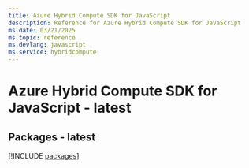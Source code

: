 ```yaml
---
title: Azure Hybrid Compute SDK for JavaScript
description: Reference for Azure Hybrid Compute SDK for JavaScript
ms.date: 03/21/2025
ms.topic: reference
ms.devlang: javascript
ms.service: hybridcompute
---
```

# Azure Hybrid Compute SDK for JavaScript - latest
## Packages - latest
[!INCLUDE [packages](hybrid-compute-index.md)]